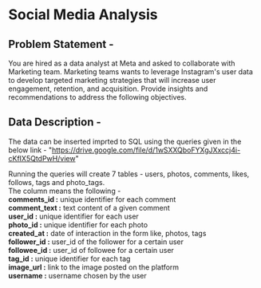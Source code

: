 # Social Media Analysis

## Problem Statement -
You are hired as a data analyst at Meta and asked to collaborate with Marketing team. Marketing teams wants to leverage Instagram's user data to develop targeted marketing strategies that will increase user engagement, retention, and acquisition. Provide insights and recommendations to address the following objectives.

## Data Description - 
The data can be inserted imprted to SQL using the queries given in the below link - 
"https://drive.google.com/file/d/1wSXXQboFYXgJXxccj4i-cKfIX5QtdPwH/view"

Running the queries will create 7 tables - users, photos, comments, likes, follows, tags and photo_tags.<br />
The column means the following - <br />
**comments_id :** unique identifier for each comment<br />
**comment_text :** text content of a given comment<br />
**user_id :** unique identifier for each user<br />
**photo_id :** unique identifier for each photo<br />
**created_at :** date of interaction in the form like, photos, tags<br />
**follower_id :** user_id of the follower for a certain user<br />
**followee_id :** user_id of followee for a certain user<br />
**tag_id :** unique identifier for each tag<br />
**image_url :** link to the image posted on the platform<br />
**username :** username chosen by the user<br />
